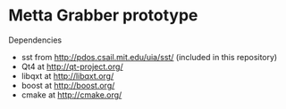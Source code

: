 Metta Grabber prototype
=======================

Dependencies
* sst from http://pdos.csail.mit.edu/uia/sst/ (included in this repository)
* Qt4 at http://qt-project.org/
* libqxt at http://libqxt.org/
* boost at http://boost.org/
* cmake at http://cmake.org/


